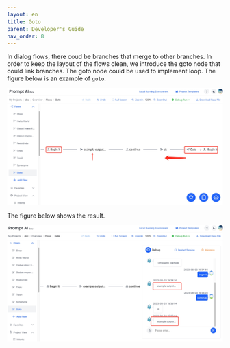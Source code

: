 ```yaml
---
layout: en
title: Goto
parent: Developer's Guide
nav_order: 8
---
```

<!-- 下图是`goto`的简单例子，更多例子等待您的探索。 -->
In dialog flows, there coud be branches that merge to other branches.  In order to keep the layout of the flows clean, we introduce the goto node that could link branches.  The goto node could be used to implement loop.  The figure below is an example of `goto`.  

![goto_flow](/assets/images/tutorial/goto_flow.jpg)

<!-- 下图为运行之后的结果: -->
The figure below shows the result. 

![goto_run](/assets/images/tutorial/goto_run.jpg)
